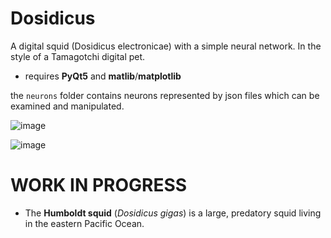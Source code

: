 # Dosidicus
A digital squid (Dosidicus electronicae) with a simple neural network. In the style of a Tamagotchi digital pet.

* requires **PyQt5** and **matlib**/**matplotlib**

the `neurons` folder contains neurons represented by json files which can be examined and manipulated.


![image](https://github.com/ViciousSquid/Dosidicus/assets/161540961/623141f5-3090-40c2-89fa-38a52a381a49)

![image](https://github.com/ViciousSquid/Dosidicus/assets/161540961/427c8340-2289-466d-bbe4-57dbed44db8f)


# WORK IN PROGRESS

* The **Humboldt squid** (*Dosidicus gigas*) is a large, predatory squid living in the eastern Pacific Ocean.
